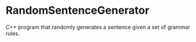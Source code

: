 # RandomSentenceGenerator
C++ program that randomly generates a sentence given a set of grammar rules.
